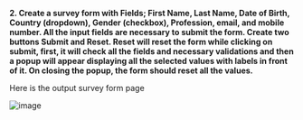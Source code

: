 **2. Create a survey form with Fields; First Name, Last Name, Date of Birth, Country 
(dropdown), Gender (checkbox), Profession, email, and mobile number. All the input 
fields are necessary to submit the form. Create two buttons Submit and Reset. Reset will 
reset the form while clicking on submit, first, it will check all the fields and necessary 
validations and then a popup will appear displaying all the selected values with labels in 
front of it. On closing the popup, the form should reset all the values.**

Here is the output survey form page

![image](https://github.com/Hemanth097/CloudVandana-assignment/assets/64942691/165f0eaa-f57c-42ba-af68-adb25eaa88dd)
